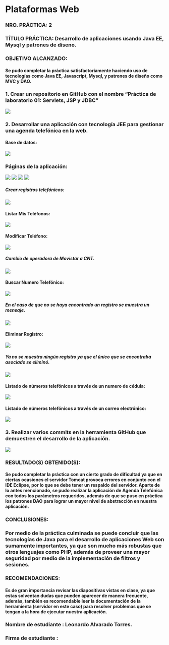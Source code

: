 # Plataformas Web

### NRO. PRÁCTICA​: 2 
### TÍTULO PRÁCTICA​: Desarrollo de aplicaciones usando Java EE, Mysql y patrones de diseno.

### OBJETIVO ALCANZADO:

#### Se pudo completar la práctica satisfactoriamente haciendo uso de tecnologías como Java EE, Javascript, Mysql, y patrones de diseño como MVC y DAO.


### 1. Crear un repositorio en GitHub con el nombre “Práctica de laboratorio 01: Servlets, JSP y JDBC”
![](imgs/img47.jpg)

### 2. Desarrollar una aplicación con tecnología JEE para gestionar una agenda telefónica en la web.

#### Base de datos:
![](imgs/img2.jpg)

### Páginas de la aplicación:
![](imgs/img3.jpg)
![](imgs/img5.jpg)
![](imgs/img9.jpg)
![](imgs/img11.jpg)

##### Crear registros telefónicos:
![](imgs/img15.jpg)

#### Listar Mis Teléfonos:
![](imgs/img16.jpg)

#### Modificar Teléfono:
![](imgs/img15.jpg)

##### Cambio de operadora de Movistar a CNT.
![](imgs/img17.jpg)

#### Buscar Numero Telefónico:
![](imgs/img20.jpg)

##### En el caso de que no se haya encontrado un registro se muestra un mensaje.
![](imgs/img22.jpg)

#### Eliminar Registro:
![](imgs/img23.jpg)

##### Ya no se muestra ningún registro ya que el único que se encontraba asociado se eliminó.
![](imgs/img21.jpg)

#### Listado de números telefónicos a través de un numero de cédula:
![](imgs/img27.jpg)

#### Listado de números telefónicos a través de un correo electrónico:
![](imgs/img28.jpg)

### 3. Realizar varios commits en la herramienta GitHub que demuestren el desarrollo de la aplicación.
![](imgs/img47.jpg)

### RESULTADO(S) OBTENIDO(S)​:

#### Se pudo completar la práctica con un cierto grado de dificultad ya que en ciertas ocasiones el servidor Tomcat provoca errores en conjunto con el IDE Eclipse, por lo que se debe tener un respaldo del servidor. Aparte de lo antes mencionado, se pudo realizar la aplicación de Agenda Telefónica con todos los parámetros requeridos, además de que se puso en práctica los patrones DAO para lograr un mayor nivel de abstracción en nuestra aplicación.

### CONCLUSIONES​:

### Por medio de la práctica culminada se puede concluir que las tecnologías de Java para el desarrollo de aplicaciones Web son sumamente importantes, ya que son mucho más robustas que otros lenguajes como PHP, además de proveer una mayor seguridad por medio de la implementación de filtros y sesiones.

### RECOMENDACIONES​:
#### Es de gran importancia revisar las diapositivas vistas en clase, ya que estas solventan dudas que pueden aparecer de manera frecuente, además, también es recomendable leer la documentación de la herramienta (servidor en este caso) para resolver problemas que se tengan a la hora de ejecutar nuestra aplicación.

### Nombre de estudiante ​: Leonardo Alvarado Torres.

### Firma de estudiante ​:
